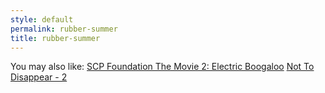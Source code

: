```yaml
---
style: default
permalink: rubber-summer
title: rubber-summer
---
```

You may also like:
[SCP Foundation The Movie 2: Electric Boogaloo](http://scp-wiki.net/scp-foundation-the-movie-2)
[Not To Disappear - 2](http://scp-wiki.net/not-to-disappear-2)